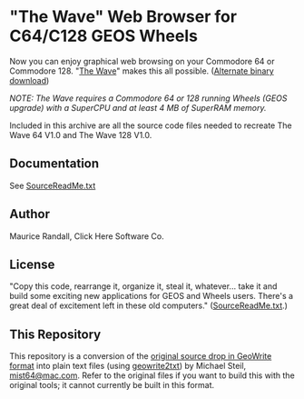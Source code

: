 # "The Wave" Web Browser for C64/C128 GEOS Wheels

Now you can enjoy graphical web browsing on your Commodore 64 or Commodore 128. "[The Wave](http://web.archive.org/web/20090609065620/http://cmdrkey.com/cbm/wave/wave.html)" makes this all possible. ([Alternate binary download](http://www.zimmers.net/anonftp/pub/cbm/geos/comm/index.html))

*NOTE: The Wave requires a Commodore 64 or 128 running Wheels (GEOS upgrade) with a SuperCPU and at least 4 MB of SuperRAM memory.*

Included in this archive are all the source code files needed to recreate The Wave 64 V1.0 and The Wave 128 V1.0.

## Documentation

See [SourceReadMe.txt](SourceReadMe.txt)

## Author

Maurice Randall, Click Here Software Co.

## License

"Copy this code, rearrange it, organize it, steal it, whatever... take it and build some exciting new applications for GEOS and Wheels users. There's a great deal of excitement left in these old computers." ([SourceReadMe.txt](SourceReadMe.txt).)

## This Repository

This repository is a conversion of the [original source drop in GeoWrite format](ftp://8bitfiles.net/cbm8bits/c64/misc-utils/WAVESRCV10.WR3) into plain text files (using [geowrite2txt](https://github.com/mist64/geowrite2txt)) by Michael Steil, <mist64@mac.com>. Refer to the original files if you want to build this with the original tools; it cannot currently be built in this format.
